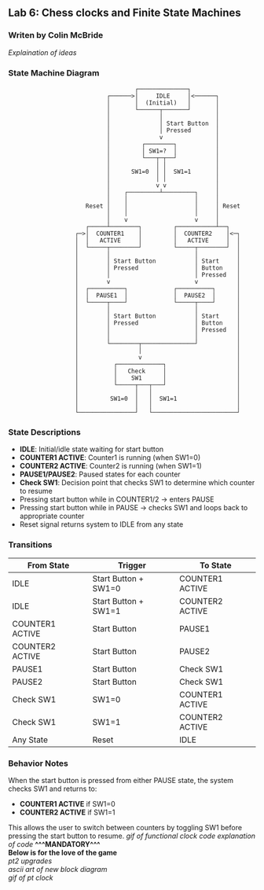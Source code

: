 ## Lab 6: Chess clocks and Finite State Machines
### Writen by Colin McBride

*Explaination of ideas*
     
 
### State Machine Diagram
```
                                    ┌──────────────┐
                            ┌──────>│     IDLE     │<──────┐
                            │       │  (Initial)   │       │
                            │       └──────┬───────┘       │
                            │              │               │
                            │              │ Start Button  │
                            │              │ Pressed       │
                            │              v               │
                            │         ┌────────┐           │
                            │         │ SW1=?  │           │
                            │         └───┬─┬──┘           │
                            │             │ │              │
                            │      SW1=0  │ │  SW1=1       │
                            │             │ │              │
                            │             v v              │
                            │    ┌─────────┴─────────┐     │ 
                            │    │                   │     │
                      Reset │    │                   │     │ Reset
                            │    │                   │     │
                            │    v                   v     │
                      ┌─────┴────────┐         ┌───────────┴──┐
                   ┌─>│  COUNTER1    │         │  COUNTER2    │<─┐
                   │  │   ACTIVE     │         │   ACTIVE     │  │
                   │  └─────┬────────┘         └─────┬────────┘  │
                   │        │                        │           │
                   │        │ Start Button           │ Start     │
                   │        │ Pressed                │ Button    │
                   │        │                        │ Pressed   │
                   │        v                        v           │
                   │  ┌──────────┐             ┌──────────┐      │
                   │  │  PAUSE1  │             │  PAUSE2  │      │
                   │  └─────┬────┘             └─────┬────┘      │
                   │        │                        │           │
                   │        │ Start Button           │ Start     │
                   │        │ Pressed                │ Button    │
                   │        │                        │ Pressed   │
                   │        │                        │           │
                   │        └────────┬───────────────┘           │
                   │                 │                           │
                   │                 v                           │
                   │          ┌─────────────┐                    │
                   │          │   Check     │                    │
                   │          │    SW1      │                    │
                   │          └─────┬───┬───┘                    │
                   │                │   │                        │
                   │         SW1=0  │   │  SW1=1                 │
                   │                │   │                        │
                   └────────────────┘   └────────────────────────┘
```

### State Descriptions

- **IDLE**: Initial/idle state waiting for start button
- **COUNTER1 ACTIVE**: Counter1 is running (when SW1=0)
- **COUNTER2 ACTIVE**: Counter2 is running (when SW1=1)
- **PAUSE1/PAUSE2**: Paused states for each counter
- **Check SW1**: Decision point that checks SW1 to determine which counter to resume
- Pressing start button while in COUNTER1/2 → enters PAUSE
- Pressing start button while in PAUSE → checks SW1 and loops back to appropriate counter
- Reset signal returns system to IDLE from any state

### Transitions

| From State | Trigger | To State |
|------------|---------|----------|
| IDLE | Start Button + SW1=0 | COUNTER1 ACTIVE |
| IDLE | Start Button + SW1=1 | COUNTER2 ACTIVE |
| COUNTER1 ACTIVE | Start Button | PAUSE1 |
| COUNTER2 ACTIVE | Start Button | PAUSE2 |
| PAUSE1 | Start Button | Check SW1 |
| PAUSE2 | Start Button | Check SW1 |
| Check SW1 | SW1=0 | COUNTER1 ACTIVE |
| Check SW1 | SW1=1 | COUNTER2 ACTIVE |
| Any State | Reset | IDLE |

### Behavior Notes

When the start button is pressed from either PAUSE state, the system checks SW1 and returns to:
- **COUNTER1 ACTIVE** if SW1=0
- **COUNTER2 ACTIVE** if SW1=1

This allows the user to switch between counters by toggling SW1 before pressing the start button to resume.
*gif of functional clock* 
*code*
*explanation of code*
**^^^MANDATORY^^^**  
**Below is for the love of the game**  
*pt2 upgrades*  
*ascii art of new block diagram*  
*gif of pt clock*
